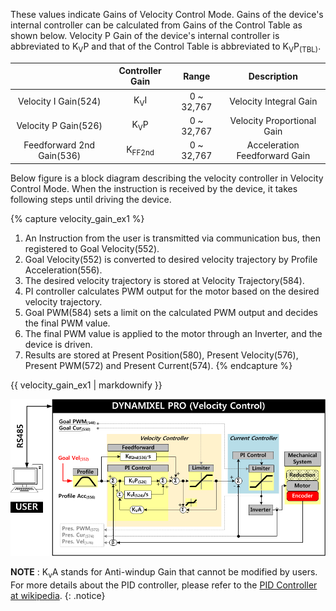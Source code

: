 These values indicate Gains of Velocity Control Mode. Gains of the device's internal controller can be calculated from Gains of the Control Table as shown below. Velocity P Gain of the device's internal controller is abbreviated to K<sub>V</sub>P and that of the Control Table is abbreviated to K<sub>V</sub>P<sub>(TBL)</sub>.

|                           |  Controller Gain  |   Range    |          Description          |
|:-------------------------:|:-----------------:|:----------:|:-----------------------------:|
|   Velocity I Gain(524)    |  K<sub>V</sub>I   | 0 ~ 32,767 |    Velocity Integral Gain     |
|   Velocity P Gain(526)    |  K<sub>V</sub>P   | 0 ~ 32,767 |  Velocity Proportional Gain   |
| Feedforward 2nd Gain(536) | K<sub>FF2nd</sub> | 0 ~ 32,767 | Acceleration Feedforward Gain |

Below figure is a block diagram describing the velocity controller in Velocity Control Mode. When the instruction is received by the device, it takes following steps until driving the device.

{% capture velocity_gain_ex1 %}
1. An Instruction from the user is transmitted via communication bus, then registered to Goal Velocity(552).
2. Goal Velocity(552) is converted to desired velocity trajectory by Profile Acceleration(556).
3. The desired velocity trajectory is stored at Velocity Trajectory(584).
4. PI controller calculates PWM output for the motor based on the desired velocity trajectory.
5. Goal PWM(584) sets a limit on the calculated PWM output and decides the final PWM value.
6. The final PWM value is applied to the motor through an Inverter, and the device is driven.
7. Results are stored at Present Position(580), Present Velocity(576), Present PWM(572) and Present Current(574).
{% endcapture %}

<div class="notice--success">{{ velocity_gain_ex1 | markdownify }}</div>

![](/assets/images/dxl/pro/proplus_velocity_controller.png)

**NOTE** : K<sub>v</sub>A stands for Anti-windup Gain that cannot be modified by users. For more details about the PID controller, please refer to the [PID Controller at wikipedia](http://en.wikipedia.org/wiki/PID_controller).
{: .notice}
